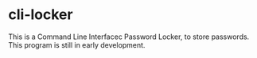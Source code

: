 # cli-locker
This is a Command Line Interfacec Password Locker, to store passwords. This program is still in early development.
